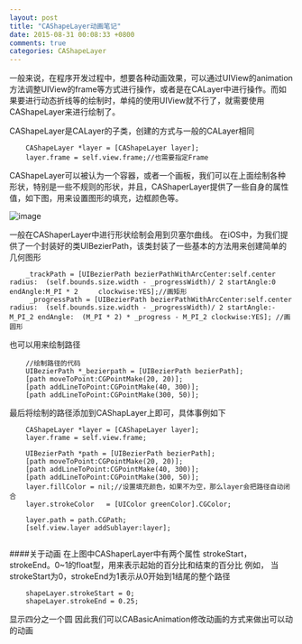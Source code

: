 ```yaml
---
layout: post
title: "CAShapeLayer动画笔记"
date: 2015-08-31 00:08:33 +0800
comments: true
categories: CAShapeLayer
---
```

一般来说，在程序开发过程中，想要各种动画效果，可以通过UIView的animation方法调整UIView的frame等方式进行操作，或者是在CALayer中进行操作。而如果要进行动态折线等的绘制时，单纯的使用UIView就不行了，就需要使用CAShapeLayer来进行绘制了。

CAShapeLayer是CALayer的子类，创建的方式与一般的CALayer相同

```
	CAShapeLayer *layer = [CAShapeLayer layer];
	layer.frame = self.view.frame;//也需要指定Frame
```
CAShapeLayer可以被认为一个容器，或者一个画板，我们可以在上面绘制各种形状，特别是一些不规则的形状，并且，CAShaperLayer提供了一些自身的属性值，如下图，用来设置图形的填充，边框颜色等。

![image](http://edsioon.me/wordpress/wp-content/uploads/2014/10/CAShapeLayerProperty.png)

一般在CAShaperLayer中进行形状绘制会用到贝塞尔曲线。
在iOS中，为我们提供了一个封装好的类UIBezierPath，该类封装了一些基本的方法用来创建简单的几何图形

```
	_trackPath = [UIBezierPath bezierPathWithArcCenter:self.center radius:	(self.bounds.size.width - _progressWidth)/ 2 startAngle:0 endAngle:M_PI * 2 	clockwise:YES];//画矩形
	 _progressPath = [UIBezierPath bezierPathWithArcCenter:self.center radius:	(self.bounds.size.width - _progressWidth)/ 2 startAngle:- M_PI_2 endAngle:	(M_PI * 2) * _progress - M_PI_2 clockwise:YES]; //画圆形
```

也可以用来绘制路径

```
	//绘制路径的代码
    UIBezierPath *_bezierpath = [UIBezierPath bezierPath];
    [path moveToPoint:CGPointMake(20, 20)];
    [path addLineToPoint:CGPointMake(40, 300)];
    [path addLineToPoint:CGPointMake(300, 50)];
```
最后将绘制的路径添加到CAShapLayer上即可，具体事例如下

```
    CAShapeLayer *layer = [CAShapeLayer layer];
    layer.frame = self.view.frame;
    
    UIBezierPath *path = [UIBezierPath bezierPath];
    [path moveToPoint:CGPointMake(20, 20)];
    [path addLineToPoint:CGPointMake(40, 300)];
    [path addLineToPoint:CGPointMake(300, 50)];
    layer.fillColor = nil;//设置填充颜色，如果不为空，那么layer会把路径自动闭合
    layer.strokeColor   = [UIColor greenColor].CGColor;
    
    layer.path = path.CGPath;
    [self.view.layer addSublayer:layer];
	
```
####关于动画
在上图中CAShaperLayer中有两个属性 strokeStart，strokeEnd。0~1的float型，用来表示起始的百分比和结束的百分比
例如，
当strokeStart为0，strokeEnd为1表示从0开始到1结尾的整个路径
```
    shapeLayer.strokeStart = 0;
    shapeLayer.strokeEnd = 0.25;
```
显示四分之一个圆
因此我们可以CABasicAnimation修改动画的方式来做出可以动的动画

